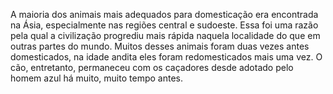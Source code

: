 ﻿A maioria dos animais mais adequados para domesticação era encontrada na Ásia, especialmente nas regiões central e sudoeste. Essa foi uma razão pela qual a civilização progrediu mais rápida naquela localidade do que em outras partes do mundo. Muitos desses animais foram duas vezes antes domesticados, na idade andita eles foram redomesticados mais uma vez. O cão, entretanto, permaneceu com os caçadores desde adotado pelo homem azul há muito, muito tempo antes.
